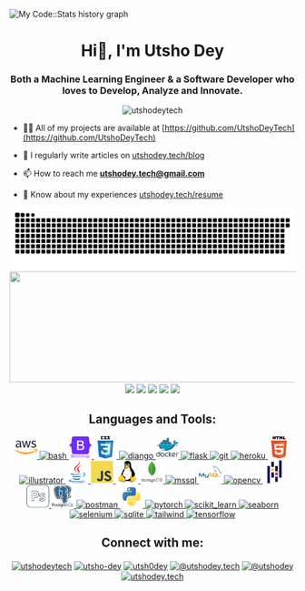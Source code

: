 <!--![I am both a Machine Learning & Software Engineer.](https://github.com/UtshoDeyTech/utshodeytech/blob/master/banner.png?raw=true) -->

![My Code::Stats history graph](https://codestats-readme.wegfan.cn/history-graph/utshodey?history_days=30&max_languages=6&bg_color=111&text_color=aaa&grid_color=333&language_colors=["3F3B6C","A3C7D6","AE445A","EEE4B1","00E676","FF1493","EDDFE0","FFB38E","31511E"])

<h1 align="center">Hi👋, I'm Utsho Dey</h1>
<h3 align="center">Both a Machine Learning Engineer & a Software Developer who loves to Develop, Analyze and Innovate.</h3>

<p align="center"> <img src="https://komarev.com/ghpvc/?username=utshodeytech&label=Profile%20views&color=0e75b6&style=flat" alt="utshodeytech" /> </p>

- 👨‍💻 All of my projects are available at [https://github.com/UtshoDeyTech](https://github.com/UtshoDeyTech)

- 📝 I regularly write articles on [utshodey.tech/blog](utshodey.tech/blog)

- 📫 How to reach me **utshodey.tech@gmail.com**

- 📄 Know about my experiences [utshodey.tech/resume](utshodey.tech/resume)

<picture>
  <source media="(prefers-color-scheme: dark)" srcset="https://raw.githubusercontent.com/utshodeytech/utshodeytech/output/github-contribution-grid-snake-dark.svg">
  <source media="(prefers-color-scheme: light)" srcset="https://raw.githubusercontent.com/utshodeytech/utshodeytech/output/github-contribution-grid-snake.svg">
  <img alt="github contribution grid snake animation" src="https://raw.githubusercontent.com/utshodeytech/utshodeytech/output/github-contribution-grid-snake.svg">
</picture>



<div align="center">
  
<img height="195" width="1000" src="http://github-profile-summary-cards.vercel.app/api/cards/profile-details?username=utshodeytech&theme=solarized_dark" />
<img height="200" src="http://github-profile-summary-cards.vercel.app/api/cards/repos-per-language?username=utshodeytech&theme=solarized_dark" />
<img height="200" src="http://github-profile-summary-cards.vercel.app/api/cards/most-commit-language?username=utshodeytech&theme=solarized_dark" />
<img height="200" src="http://github-profile-summary-cards.vercel.app/api/cards/stats?username=utshodeytech&theme=solarized_dark" />
<img height="200" src="http://github-profile-summary-cards.vercel.app/api/cards/productive-time?username=utshodeytech&theme=solarized_dark&utcOffset=8" />
<img height="240" src="https://github-readme-activity-graph.vercel.app/graph?username=utshodeytech&bg_color=073642&color=1a73e8&line=859900&point=da5b0b&area=true&hide_border=true&days=60" />
</div>

<h2 align="center">Languages and Tools:</h2>
<div align="center"> <a href="https://aws.amazon.com" target="_blank" rel="noreferrer"> <img src="https://raw.githubusercontent.com/devicons/devicon/master/icons/amazonwebservices/amazonwebservices-original-wordmark.svg" alt="aws" width="40" height="40"/> </a> <a href="https://www.gnu.org/software/bash/" target="_blank" rel="noreferrer"> <img src="https://www.vectorlogo.zone/logos/gnu_bash/gnu_bash-icon.svg" alt="bash" width="40" height="40"/> </a> <a href="https://getbootstrap.com" target="_blank" rel="noreferrer"> <img src="https://raw.githubusercontent.com/devicons/devicon/master/icons/bootstrap/bootstrap-plain-wordmark.svg" alt="bootstrap" width="40" height="40"/> </a> <a href="https://www.w3schools.com/css/" target="_blank" rel="noreferrer"> <img src="https://raw.githubusercontent.com/devicons/devicon/master/icons/css3/css3-original-wordmark.svg" alt="css3" width="40" height="40"/> </a> <a href="https://www.djangoproject.com/" target="_blank" rel="noreferrer"> <img src="https://cdn.worldvectorlogo.com/logos/django.svg" alt="django" width="40" height="40"/> </a> <a href="https://www.docker.com/" target="_blank" rel="noreferrer"> <img src="https://raw.githubusercontent.com/devicons/devicon/master/icons/docker/docker-original-wordmark.svg" alt="docker" width="40" height="40"/> </a> <a href="https://flask.palletsprojects.com/" target="_blank" rel="noreferrer"> <img src="https://www.vectorlogo.zone/logos/pocoo_flask/pocoo_flask-icon.svg" alt="flask" width="40" height="40"/> </a> <a href="https://git-scm.com/" target="_blank" rel="noreferrer"> <img src="https://www.vectorlogo.zone/logos/git-scm/git-scm-icon.svg" alt="git" width="40" height="40"/> </a> <a href="https://heroku.com" target="_blank" rel="noreferrer"> <img src="https://www.vectorlogo.zone/logos/heroku/heroku-icon.svg" alt="heroku" width="40" height="40"/> </a> <a href="https://www.w3.org/html/" target="_blank" rel="noreferrer"> <img src="https://raw.githubusercontent.com/devicons/devicon/master/icons/html5/html5-original-wordmark.svg" alt="html5" width="40" height="40"/> </a> <a href="https://www.adobe.com/in/products/illustrator.html" target="_blank" rel="noreferrer"> <img src="https://www.vectorlogo.zone/logos/adobe_illustrator/adobe_illustrator-icon.svg" alt="illustrator" width="40" height="40"/> </a> <a href="https://www.java.com" target="_blank" rel="noreferrer"> <img src="https://raw.githubusercontent.com/devicons/devicon/master/icons/java/java-original.svg" alt="java" width="40" height="40"/> </a> <a href="https://developer.mozilla.org/en-US/docs/Web/JavaScript" target="_blank" rel="noreferrer"> <img src="https://raw.githubusercontent.com/devicons/devicon/master/icons/javascript/javascript-original.svg" alt="javascript" width="40" height="40"/> </a> <a href="https://www.linux.org/" target="_blank" rel="noreferrer"> <img src="https://raw.githubusercontent.com/devicons/devicon/master/icons/linux/linux-original.svg" alt="linux" width="40" height="40"/> </a> <a href="https://www.mongodb.com/" target="_blank" rel="noreferrer"> <img src="https://raw.githubusercontent.com/devicons/devicon/master/icons/mongodb/mongodb-original-wordmark.svg" alt="mongodb" width="40" height="40"/> </a> <a href="https://www.microsoft.com/en-us/sql-server" target="_blank" rel="noreferrer"> <img src="https://www.svgrepo.com/show/303229/microsoft-sql-server-logo.svg" alt="mssql" width="40" height="40"/> </a> <a href="https://www.mysql.com/" target="_blank" rel="noreferrer"> <img src="https://raw.githubusercontent.com/devicons/devicon/master/icons/mysql/mysql-original-wordmark.svg" alt="mysql" width="40" height="40"/> </a> <a href="https://opencv.org/" target="_blank" rel="noreferrer"> <img src="https://www.vectorlogo.zone/logos/opencv/opencv-icon.svg" alt="opencv" width="40" height="40"/> </a> <a href="https://pandas.pydata.org/" target="_blank" rel="noreferrer"> <img src="https://raw.githubusercontent.com/devicons/devicon/2ae2a900d2f041da66e950e4d48052658d850630/icons/pandas/pandas-original.svg" alt="pandas" width="40" height="40"/> </a> <a href="https://www.photoshop.com/en" target="_blank" rel="noreferrer"> <img src="https://raw.githubusercontent.com/devicons/devicon/master/icons/photoshop/photoshop-line.svg" alt="photoshop" width="40" height="40"/> </a> <a href="https://www.postgresql.org" target="_blank" rel="noreferrer"> <img src="https://raw.githubusercontent.com/devicons/devicon/master/icons/postgresql/postgresql-original-wordmark.svg" alt="postgresql" width="40" height="40"/> </a> <a href="https://postman.com" target="_blank" rel="noreferrer"> <img src="https://www.vectorlogo.zone/logos/getpostman/getpostman-icon.svg" alt="postman" width="40" height="40"/> </a> <a href="https://www.python.org" target="_blank" rel="noreferrer"> <img src="https://raw.githubusercontent.com/devicons/devicon/master/icons/python/python-original.svg" alt="python" width="40" height="40"/> </a> <a href="https://pytorch.org/" target="_blank" rel="noreferrer"> <img src="https://www.vectorlogo.zone/logos/pytorch/pytorch-icon.svg" alt="pytorch" width="40" height="40"/> </a> <a href="https://scikit-learn.org/" target="_blank" rel="noreferrer"> <img src="https://upload.wikimedia.org/wikipedia/commons/0/05/Scikit_learn_logo_small.svg" alt="scikit_learn" width="40" height="40"/> </a> <a href="https://seaborn.pydata.org/" target="_blank" rel="noreferrer"> <img src="https://seaborn.pydata.org/_images/logo-mark-lightbg.svg" alt="seaborn" width="40" height="40"/> </a> <a href="https://www.selenium.dev" target="_blank" rel="noreferrer"> <img src="https://raw.githubusercontent.com/detain/svg-logos/780f25886640cef088af994181646db2f6b1a3f8/svg/selenium-logo.svg" alt="selenium" width="40" height="40"/> </a> <a href="https://www.sqlite.org/" target="_blank" rel="noreferrer"> <img src="https://www.vectorlogo.zone/logos/sqlite/sqlite-icon.svg" alt="sqlite" width="40" height="40"/> </a> <a href="https://tailwindcss.com/" target="_blank" rel="noreferrer"> <img src="https://www.vectorlogo.zone/logos/tailwindcss/tailwindcss-icon.svg" alt="tailwind" width="40" height="40"/> </a> <a href="https://www.tensorflow.org" target="_blank" rel="noreferrer"> <img src="https://www.vectorlogo.zone/logos/tensorflow/tensorflow-icon.svg" alt="tensorflow" width="40" height="40"/> </a> </div>

<h2 align="center">Connect with me:</h2>
<div align="center">
<a href="https://twitter.com/utshodeytech" target="blank"><img align="center" src="https://raw.githubusercontent.com/rahuldkjain/github-profile-readme-generator/master/src/images/icons/Social/twitter.svg" alt="utshodeytech" height="30" width="40" /></a>
<a href="https://linkedin.com/in/utsho-dey" target="blank"><img align="center" src="https://raw.githubusercontent.com/rahuldkjain/github-profile-readme-generator/master/src/images/icons/Social/linked-in-alt.svg" alt="utsho-dey" height="30" width="40" /></a>
<a href="https://kaggle.com/utsh0dey" target="blank"><img align="center" src="https://raw.githubusercontent.com/rahuldkjain/github-profile-readme-generator/master/src/images/icons/Social/kaggle.svg" alt="utsh0dey" height="30" width="40" /></a>
<a href="https://medium.com/@utshodey.tech" target="blank"><img align="center" src="https://raw.githubusercontent.com/rahuldkjain/github-profile-readme-generator/master/src/images/icons/Social/medium.svg" alt="@utshodey.tech" height="30" width="40" /></a>
<a href="https://www.youtube.com/@utshodey" target="blank"><img align="center" src="https://raw.githubusercontent.com/rahuldkjain/github-profile-readme-generator/master/src/images/icons/Social/youtube.svg" alt="@utshodey" height="30" width="40" /></a>
<a href="https://codeforces.com/profile/utshodey.tech" target="blank"><img align="center" src="https://raw.githubusercontent.com/rahuldkjain/github-profile-readme-generator/master/src/images/icons/Social/codeforces.svg" alt="utshodey.tech" height="30" width="40" /></a>
</div>


